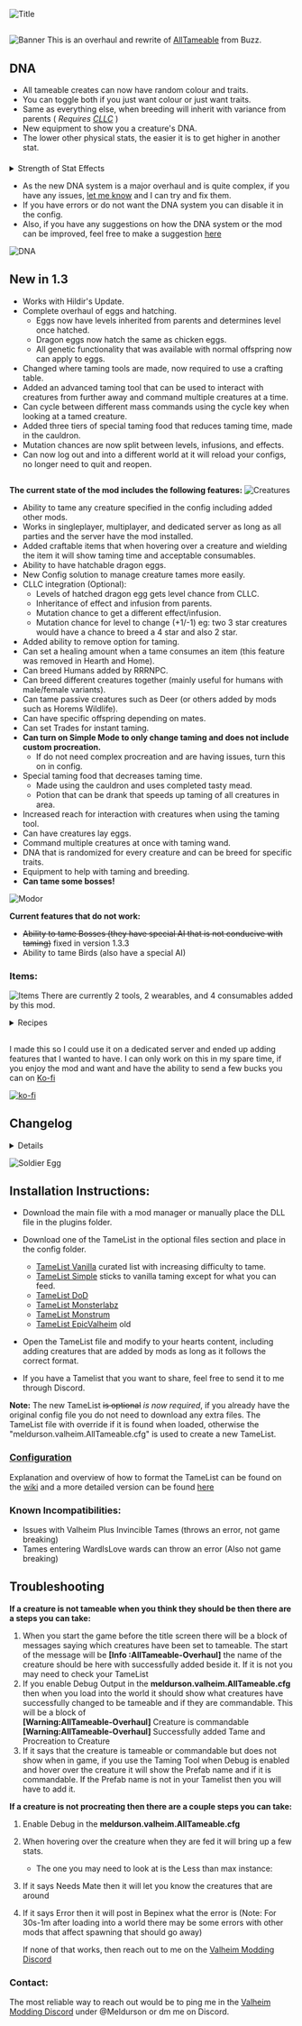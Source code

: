 
![Title](https://raw.githubusercontent.com/meldurson/AllTameable/main/Pics/Title.png)
##  

![Banner](https://raw.githubusercontent.com/meldurson/AllTameable/main/Pics/DeerHover_5to1Zoom.png)
This is an overhaul and rewrite of [AllTameable](https://www.nexusmods.com/valheim/mods/478?tab=description) from Buzz.

## DNA
* All tameable creates can now have random colour and traits.
* You can toggle both if you just want colour or just want traits.
* Same as everything else, when breeding will inherit with variance from parents ( *Requires [CLLC](https://valheim.thunderstore.io/package/Smoothbrain/CreatureLevelAndLootControl/)* )
* New equipment to show you a creature's DNA.
* The lower other physical stats, the easier it is to get higher in another stat.  
####
 
<details>
   <summary>Strength of Stat Effects</summary>
  
  | Main Stat    | Strong Effect (30%) | Medium Effect (20%) | Weak Effect (10%)|
  | ----------- | ----------- | ----------- |----------- |
  | Speed      | Armor     |Size | Health
  | Armor     | Speed     |Health | Size
  | Health     | Size     |Armor | Speed
  | Size    | Health     |Speed | Armor
  
  
  
  __Examples:__  
  *We will use a variance (configurable ) of 10%*
  *  If you two creatures with all traits at 100%, the range of the trait will +-10%.
  *  If you have two creatures with 50% Speed and 100% Armor, Health, and Size, since Speed has a Strong effect on Armor and Speed is low, the range of the Armor trait will +13%,-7.7%, for Size the range would be +12%,-8.3%, for Health the range would be +11%,-9%, and for Speed it would stay +-10%
  *  Oppositely, if you have a 150% Speed, 100% all others, the ranges will be, +7.7%,-13% for Armor, +8.3%,-12% for Size, -9%,+11% for Health
  *  This compounds will all traits, so if Speed, Armor, and Size are all 50% and Health is 150% the ranges would be:
     *   +17,-5.6 for Health: *(1.3x1.2x1.1=1.7 increase)* , *(0.77x0.83x0.9 = 0.56 decrease)*
     *   +14,-7 for Speed *1.3x1.2x0.9=1.4 increase* , *0.77x0.83x1.1 = 0.7 decrease*
     *   +12,-8.3 for Armor *1.3x0.83x1.1=1.2 increase* , *0.77x1.2x0.9=0.83 decrease*
     *   +10,-9.7 for Size *0.77x1.2x1.1=1 increase* , *1.3x0.83x0.9=0.97 decrease*
  * Detailed calculations for DNA can be found [here](https://valheim.thunderstore.io/package/Meldurson/AllTameableTamingOverhaul/wiki/574-detailed-calculations-for-dna/)
 </details>  
 

* As the new DNA system is a major overhaul and is quite complex, if you have any issues, [let me know](https://github.com/meldurson/AllTameable/blob/main/README_New.md#contact) and I can try and fix them.
* If you have errors or do not want the DNA system you can disable it in the config.
* Also, if you have any suggestions on how the DNA system or the mod can be improved, feel free to make a suggestion [here](https://github.com/meldurson/AllTameable/discussions/2)
  
![DNA](https://raw.githubusercontent.com/meldurson/AllTameable/main/Pics/DragonDNA_5to1Zoom.png)  



## New in 1.3
* Works with Hildir's Update.
* Complete overhaul of eggs and hatching.
  * Eggs now have levels inherited from parents and determines level once hatched.
  * Dragon eggs now hatch the same as chicken eggs.
  * All genetic functionality that was available with normal offspring now can apply to eggs.
* Changed where taming tools are made, now required to use a crafting table.
* Added an advanced taming tool that can be used to interact with creatures from further away and command multiple creatures at a time.
* Can cycle between different mass commands using the cycle key when looking at a tamed creature.
* Added three tiers of special taming food that reduces taming time, made in the cauldron.
* Mutation chances are now split between levels, infusions, and effects.
* Can now log out and into a different world at it will reload your configs, no longer need to quit and reopen.
##
__The current state of the mod includes the following features:__
![Creatures](https://raw.githubusercontent.com/meldurson/AllTameable/main/Pics/LoxHatchlingUlv_5to1.png)

* Ability to tame any creature specified in the config including added other mods.
* Works in singleplayer, multiplayer, and dedicated server as long as all parties and the server have the mod installed.
* Added craftable items that when hovering over a creature and wielding the item it will show taming time and acceptable consumables.
* Ability to have hatchable dragon eggs.
* New Config solution to manage creature tames more easily.
* CLLC integration (Optional):
  * Levels of hatched dragon egg gets level chance from CLLC.
  * Inheritance of effect and infusion from parents.
  * Mutation chance to get a different effect/infusion.
  * Mutation chance for level to change (+1/-1) eg: two 3 star creatures would have a chance to breed a 4 star and also 2 star.
* Added ability to remove option for taming.
* Can set a healing amount when a tame consumes an item (this feature was removed in Hearth and Home).
* Can breed Humans added by RRRNPC.
* Can breed different creatures together (mainly useful for humans with male/female variants).
* Can tame passive creatures such as Deer (or others added by mods such as Horems Wildlife).
* Can have specific offspring depending on mates.
* Can set Trades for instant taming.  
* __Can turn on Simple Mode to only change taming and does not include custom procreation.__
  * If do not need complex procreation and are having issues, turn this on in config.
* Special taming food that decreases taming time.
  * Made using the cauldron and uses completed tasty mead.
  * Potion that can be drank that speeds up taming of all creatures in area.
* Increased reach for interaction with creatures when using the taming tool.
* Can have creatures lay eggs.
* Command multiple creatures at once with taming wand.
* DNA that is randomized for every creature and can be breed for specific traits.
* Equipment to help with taming and breeding.
* __Can tame some bosses!__

![Modor](https://raw.githubusercontent.com/meldurson/AllTameable/main/Pics/DragonTower5to1.png)

__Current features that do not work:__
* <del>Ability to tame Bosses (they have special AI that is not conducive with taming)</del> fixed in version 1.3.3
* Ability to tame Birds (also have a special AI)


### Items:
![Items](https://raw.githubusercontent.com/meldurson/AllTameable/main/Pics/Items_5to1.png)
There are currently 2 tools, 2 wearables, and 4 consumables added by this mod.
<details>
  <summary>Recipes</summary>
  
| Item      | ID | Required Items | Crafting Station |
| ----------- | ----------- | ----------- |----------- |
| Taming Tool      | el_TamingTool       |1 Raw Meat, 1 Red Mushroom, 1 Carrot, 1 Resin | Workbench lvl 1
| Taming Wand     | el_AdvancedTamingTool       |3 Crystal, 2 MageCap, 5 Eitr, 10 FineWood, 2 Major Health Potion | Workbench lvl 3
| Basic Taming Food     | el_T1Food       |2 Tasty Mead, 5 Yellow Mushroom, 2 Freeze Gland, 1 Leather Scraps | Cauldron lvl 2
| Superior Taming Food X 3     | el_T2Food       |6 Medium Health Potion, 10 Barley Flour, 1 Dragon Tear | Cauldron lvl 3
| Excellent Taming Food     | el_T3Food       |4 Minor Eitr Mead, 2 Major Health Potion, 1 Anglerfish, 5 MageCap | Cauldron lvl 5
| Mead Base Speed Tame     | MeadBaseSpeedTame       |5 Wolf Trophy, 2 Superior Taming Food, 10 Honey | Cauldron lvl 1
| Taming Potion X 4     | MeadSpeedTame       |1 Mead Base Speed Tame | Fermenter
| Calming Gloves     | CalmingGloves       |6 Linen Thread, 2 Silver, 4 Tamed Nearby*, 5 Scale Hide | Artisan Table lvl 1
| Taming Hat     | TamingHat       |10 Linen Thread, 2 Eitr, 10 Tamed Nearby*, 8 Scale Hide | Galdr Table lvl 1


\* Must have __X__ number of tamed creatures nearby (10m) when attempting crafting
</details>

##


I made this so I could use it on a dedicated server and ended up adding features that I wanted to have. I can only work on this in my spare time, if you enjoy the mod and want and have the ability to send a few bucks you can on [Ko-fi](https://ko-fi.com/meldurson)

[![ko-fi](https://ko-fi.com/img/githubbutton_sm.svg)](https://ko-fi.com/B0B3NARM0)

## Changelog

<details>
 
Version 1.3.4
* Fixed issue with Taming Hat not showing DNA
* Made it so if only specifying creature in TameList, if already tameable will just add compatibility can not change the Taming 
 
Version 1.3.3
* Added DNA to all creatures modified by AllTameable
* Added Calming Gloves, Taming Hat, and Taming Potion
* Fixed taming of some creatures that are set to hunt player
* Made so tamed bosses will no longer create weather effects or have a boss bar
* Added equipment to children (not weapons)
* Made groups able to be set for creatures that are set to not be tameable
* When trying to reproduce will take into account all possible mates and offspring to determine max amount in area
* Fixed issue with loading eggs when logging out
* Fixed error with children of creatures that talk (Dverger)
* No longer can interact with fire with a Dragon Egg, need to hatch like chicken egg
* Taming Tool uses resin again to craft instead of Dragon Egg
 
Version 1.3.2
* Fixed incompatibility with JewelCrafting
* Adjusted chicken size to scale better with levels
 
Version 1.3.1
* Fixed issue where could not add dragon eggs to Moder altar
* Made dragon eggs default stack to 20 except if special
   
Version 1.3
* Added ability to specify a custom egg as offspring
* Made eggs have level that will carry over when hatched
* Made eggs inherit CLLC infusion/extra effect same as normal offspring  
* Made dragon eggs work the same as chicken eggs to hatch near fire  
* Added advanced taming stick that can command multiple tames in an area  
* Moved increased interact range to only be on advanced taming stick  
* Added Tier 3 taming food  
* Fixed issue with specific offspring not getting changed back to default  
* Made default tamelist taming values closer to vanilla (mostly with growup time)  
* Can now specify child offsping using specificOffspring and will not make a mini version of it  
* Made compatible with Hildir Update  
* Split mutation chances into three separate chances
* Added ability to specify group in config so tamed and wild of different prefabs won't attack eachother
* Fixed issue where logging out did not properly reset config so should be able to change world/servers without quitting game
  
Version 1.2.1
* Fixed incompatibility with Auto_Feed
  
Version 1.2.0
* Increased interact range with tame stick for creatures (can hover over them from further)
* Added taming food that when a creature consumes it will decrease taming time
* Changed sooth effect to be calmer
* Fixed default tamelist carrying over from file to file
  
Version 1.1.5
* Added Simple config option to only allow for simple procreation (use default vanilla)
* Removed the ability to specify creatures for taming in normal config (meldurson.valheim.AllTameable)
* If updating and specifying creatures in meldurson.valheim.AllTameable, will create TameList for you
* If not updating or do not specify creatures in meldurson.valheim.AllTameable then will make a Tamelist (Same as Vanilla TameList)
* Made complex procreation more stable
* Fixed issue where could find closest mate to be same creature even when set to canMateWithSelf=false
* Removed the need for adding a "-1" on a line in TameList that only specifies mates
* Changed ranges to scale with "size" in TameList
* Changed UpdatedInterval to closer to Vanilla
  
Version 1.1.4
* Added ability to set default in Tamelist
* Added ability to specify attributes by name in tamelist to change them
* Added custom attribute canMateWithSelf so creature can only mate with different creature
* Added custom attribute specificOffspring with probability of specific offspring
* Added ability to have multiple Tamelist files making it easier for mods
* Fixed not being able to specify different mates on separate lines
* Fixed maxCreatures allowing double what it should
  
Version 1.1.3
* Changed way procreation works to remove errors
* Fixed error of infinite spawns if error when growing up
* Fixed minor error when chickens lay eggs
* Added more information when using taming tool in debug mode
  
Version 1.1.2
* Added functionality to trade for instant tame
* Changed petting and taming sounds to be specific to tame and not just wolf growl
* Fixed issues with reading Tamelist for accomodating different number formats
* Added funtionality that small errors in tamelist will create notification but not break tame
* Fixed issue with default config file tames not updating change faction and procreation correctly
  
Version 1.1.1
* Updated to Mistlands update
* Added ability to have Seeker Broods as Offspring from Seekers or Seeker Brutes
  
Version 1.1.0
* Added ability to tame passive creatures (That have AnimalAI not MonsterAI)
* Added ability for different creatures to mate with eachother (such as male/female)
* Allowed for procreation of Humans created with RRRNPC
* Fixed issue where offspring would sometimes be untamed and attack everything
* Fixed issue of duplicating Dragon Egg
* Renamed to AllTameable Taming Overhaul
* Made looking at creatures with taming stick be a little more descriptive on what is missing
* Created a small separate optional patch for RRRNPC to help with taming errors
  
Version 1.0.7
* Fixed Deer and MountUp issue
* Added ability for consuming to provide a set heal on top of regen
* Made regen not say "+0" if regenerating a small amount of health (added healing vfx)
  
Version 1.0.6
* Added ability to tame deer
* Added optional CLLC integration
* Added tamelist format to remove ability to tame (useful for servers)
* Added breeding inheritance for CLLC
* Added mutation chance with breeding
* Fixed issue with two creatures of the same breed trying to kill each other if one tames before the other
* Added ability to get random level out of hatched dragon eggs
  
Version 1.0.5
* Fixed issue with dragon egg sometimes teleporting to spawn when interreacting with fire
* Added ability to pick up eggs once set down for hatching
  
Version 1.0.4
* Fixed some people unable to breed any creature
* Fixed raw meat disappearing on cooking rack
* Added more info when hovering over creature with taming tool
* Added a debug option in config that when set to false removes many lines from the debug window
* When debug set to true, taming stick will show exactly why a creature isn't breading
  
Version 1.0.3
* Added an easier way to load and manage creatures using the TameList
* Fixed ability to hatch dragon eggs
* Added built-in server config sync
* Optimized Startup loading
* Fixed closest creature when loading in to have incorrect taming properties
  
Version 1.0.0
* Updated to hearth and home update
* Added support for creatures added by mods
* Added dedicated server support
* Added a taming tool to see each creatures taming requirements
</details>

![Soldier Egg](https://raw.githubusercontent.com/meldurson/AllTameable/main/Pics/SeekerSoldierEgg_5to1.png)


## Installation Instructions:

* Download the main file with a mod manager or manually place the DLL file in the plugins folder.
* Download one of the TameList in the optional files section and place in the config folder.
  * [TameList Vanilla](https://github.com/meldurson/AllTameable/blob/main/TameList%20Vanilla.zip) curated list with increasing difficulty to tame.
  * [TameList Simple](https://github.com/meldurson/AllTameable/blob/main/TameList%20Simple.zip) sticks to vanilla taming except for what you can feed.
  * [TameList DoD](https://github.com/meldurson/AllTameable/blob/main/TameList%20DoD.zip) 
  * [TameList Monsterlabz](https://github.com/meldurson/AllTameable/blob/main/TameList%20MonsterLabz.zip)
  * [TameList Monstrum](https://github.com/meldurson/AllTameable/blob/main/TameList%20Monstrum.zip)
  * [TameList EpicValheim](https://github.com/meldurson/AllTameable/blob/main/Tamelist%20EpicValheim.zip) old
  
* Open the TameList file and modify to your hearts content, including adding creatures that are added by mods as long as it follows the correct format.
* If you have a Tamelist that you want to share, feel free to send it to me through Discord.

__Note:__ The new TameList <del>is optional</del> _is now required_, if you already have the original config file you do not need to download any extra files. The TameList file with override if it is found when loaded, otherwise the "meldurson.valheim.AllTameable.cfg" is used to create a new TameList.


### [Configuration](https://valheim.thunderstore.io/package/Meldurson/AllTameableTamingOverhaul/wiki/572-how-to-format-the-tamelist/)
Explanation and overview of how to format the TameList can be found on the [wiki](https://valheim.thunderstore.io/package/Meldurson/AllTameableTamingOverhaul/wiki/572-how-to-format-the-tamelist/)
and a more detailed version can be found [here](https://valheim.thunderstore.io/package/Meldurson/AllTameableTamingOverhaul/wiki/573-in-depth-explanations-of-tamelist/)


### Known Incompatibilities:
* Issues with Valheim Plus Invincible Tames (throws an error, not game breaking)
* Tames entering WardIsLove wards can throw an error (Also not game breaking)


## Troubleshooting
__If a creature is not tameable when you think they should be then there are a steps you can take:__
1. When you start the game before the title screen there will be a block of messages saying which creatures have been set to tameable. The start of the message will be __[Info   :AllTameable-Overhaul]__ the name of the creature should be here with successfully added beside it. If it is not you may need to check your TameList
2. If you enable Debug Output in the __meldurson.valheim.AllTameable.cfg__ then when you load into the world it should show what creatures have successfully changed to be tameable and if they are commandable. This will be a block of  
__[Warning:AllTameable-Overhaul]__ Creature is commandable
__[Warning:AllTameable-Overhaul]__ Successfully added Tame and Procreation to Creature
3. If it says that the creature is tameable or commandable but does not show when in game, if you use the Taming Tool when Debug is enabled and hover over the creature it will show the Prefab name and if it is commandable. If the Prefab name is not in your Tamelist then you will have to add it.


__If a creature is not procreating then there are a couple steps you can take:__
1. Enable Debug in the __meldurson.valheim.AllTameable.cfg__
2. When hovering over the creature when they are fed it will bring up a few stats. 
   - The one you may need to look at is the Less than max instance: 
4. If it says Needs Mate then it will let you know the creatures that are around
5. If it says Error then it will post in Bepinex what the error is (Note: For 30s-1m after loading into a world there may be some errors with other mods that affect spawning that should go away)

   If none of that works, then reach out to me on the [Valheim Modding Discord](https://discord.com/invite/GUEBuCuAMz) 

### Contact:
The most reliable way to reach out would be to ping me in the [Valheim Modding Discord](https://discord.com/invite/GUEBuCuAMz) under @Meldurson or dm me on Discord.
